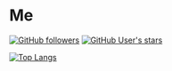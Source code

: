 # Me
[![GitHub followers](https://img.shields.io/github/followers/Aika-Toki?color=333&logo=github&style=for-the-badge)](#)
[![GitHub User's stars](https://img.shields.io/github/stars/aika-toki?affiliations=OWNER&color=333&logo=github&logoColor=fafafa&style=for-the-badge)](#)

[![Top Langs](https://github-readme-stats.vercel.app/api/top-langs/?username=Aika-Toki&layout=compact&hide=Python,QML&theme=highcontrast)](https://github.com/Aika-Toki)

<!--
**Aika-Toki/Aika-Toki** is a ✨ _special_ ✨ repository because its `README.md` (this file) appears on your GitHub profile.

Here are some ideas to get you started:

- 🔭 I’m currently working on ...
- 🌱 I’m currently learning ...
- 👯 I’m looking to collaborate on ...
- 🤔 I’m looking for help with ...
- 💬 Ask me about ...
- 📫 How to reach me: ...
- 😄 Pronouns: ...
- ⚡ Fun fact: ...
-->
